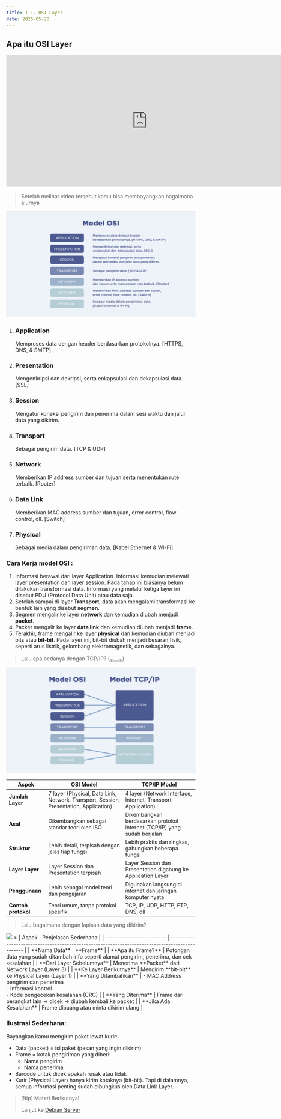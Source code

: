 ```yaml
---
title: 1.1. OSI Layer
date: 2025-05-20
---
```


## Apa itu OSI Layer

<iframe width="750" height="350" 
  src="https://www.youtube.com/embed/UJn-fbxWbGs" 
  title="OSI Layers" 
  frameborder="0" 
  allow="accelerometer; autoplay; clipboard-write; encrypted-media; gyroscope; picture-in-picture" 
  allowfullscreen>
</iframe>

>Setelah melihat video tersebut kamu bisa membayangkan bagaimana alurnya
>
![OSI](OSI.png)
>
1. ### Application
    Memproses data dengan header berdasarkan protokolnya.
    [HTTPS, DNS, & SMTP]
2. ### Presentation
    Mengenkripsi dan dekripsi, serta enkapsulasi dan dekapsulasi data.
    [SSL]

3. ### Session
    Mengatur koneksi pengirim dan penerima dalam sesi waktu dan jalur data yang dikirim.

4. ### Transport
    Sebagai pengirim data.
    [TCP & UDP]

5. ### Network
    Memberikan IP address sumber dan tujuan serta menentukan rute terbaik.
    [Router]

6. ### Data Link
    Memberikan MAC address sumber dan tujuan, error control, flow control, dll.
    [Switch]

7. ### Physical
    Sebagai media dalam pengiriman data.
    [Kabel Ethernet & Wi-Fi]
>
### Cara Kerja model OSI :
1. Informasi berawal dari layer Application. Informasi kemudian melewati layer presentation dan layer session. Pada tahap ini biasanya belum dilakukan transformasi data. Informasi yang melalui ketiga layer ini disebut PDU (Protocol Data Unit) atau data saja.
2. Setelah sampai di layer **Transport**, data akan mengalami transformasi ke bentuk lain yang disebut **segmen**.
3. Segmen mengalir ke layer **network** dan kemudian diubah menjadi **packet**.
4. Packet mengalir ke layer **data link** dan kemudian diubah menjadi **frame**.
5. Terakhir, frame mengalir ke layer **physical** dan kemudian diubah menjadi bits atau **bit-bit**.
    Pada layer ini, bit-bit diubah menjadi besaran fisik, seperti arus listrik, gelombang elektromagnetik, dan sebagainya.
>
> Lalu apa bedanya dengan TCP/IP? (╥﹏╥)
>
![TCP-IP](TCP-IP.png)

| Aspek               | OSI Model                                                                             | TCP/IP Model                                                            |
| ------------------- | ------------------------------------------------------------------------------------- | ----------------------------------------------------------------------- |
| **Jumlah Layer**    | 7 layer (Physical, Data Link, Network, Transport, Session, Presentation, Application) | 4 layer (Network Interface, Internet, Transport, Application)           |
| **Asal**            | Dikembangkan sebagai standar teori oleh ISO                                           | Dikembangkan berdasarkan protokol internet (TCP/IP) yang sudah berjalan |
| **Struktur**        | Lebih detail, terpisah dengan jelas tiap fungsi                                       | Lebih praktis dan ringkas, gabungkan beberapa fungsi                    |
| **Layer Layer**     | Layer Session dan Presentation terpisah                                               | Layer Session dan Presentation digabung ke Application Layer            |
| **Penggunaan**      | Lebih sebagai model teori dan pengajaran                                              | Digunakan langsung di internet dan jaringan komputer nyata              |
| **Contoh protokol** | Teori umum, tanpa protokol spesifik                                                   | TCP, IP, UDP, HTTP, FTP, DNS, dll                                       |
>
>Lalu bagaimana dengan lapisan data yang dikirim?
<img src="/jarkom/OSI-Layer/DATA-Layer.png" style="width:300px; height:300;" />
>
| Aspek                     | Penjelasan Sederhana                                                                            |
| ------------------------- | ----------------------------------------------------------------------------------------------- |
| **Nama Data**             | **Frame**                                                                                       |
| **Apa itu Frame?**        | Potongan data yang sudah ditambah info seperti alamat pengirim, penerima, dan cek kesalahan     |
| **Dari Layer Sebelumnya** | Menerima **Packet** dari Network Layer (Layer 3)                                                |
| **Ke Layer Berikutnya**   | Mengirim **bit-bit** ke Physical Layer (Layer 1)                                                |
| **Yang Ditambahkan**      | - MAC Address pengirim dan penerima<br>- Informasi kontrol<br>- Kode pengecekan kesalahan (CRC) |
| **Yang Diterima**         | Frame dari perangkat lain → dicek → diubah kembali ke packet                                    |
| **Jika Ada Kesalahan**    | Frame dibuang atau minta dikirim ulang                                                          |

>
### Ilustrasi Sederhana:
Bayangkan kamu mengirim paket lewat kurir:
- Data (packet) = isi paket (pesan yang ingin dikirim)
- Frame = kotak pengiriman yang diberi:
    - Nama pengirim
    - Nama penerima
- Barcode untuk dicek apakah rusak atau tidak
- Kurir (Physical Layer) hanya kirim kotaknya (bit-bit). Tapi di dalamnya, semua informasi penting sudah dibungkus oleh
    Data Link Layer.
>
>[!tip] Materi Berikutnya!
>
>Lanjut ke [Debian Server](debian-1.md)